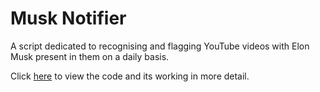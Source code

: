 # Musk Notifier
A script dedicated to recognising and flagging YouTube videos with Elon Musk present in them on a daily basis.

Click [here](https://github.com/anuragtk88/Musk-Notifier/blob/master/Deployer.ipynb) to view the code and its working in more detail.

